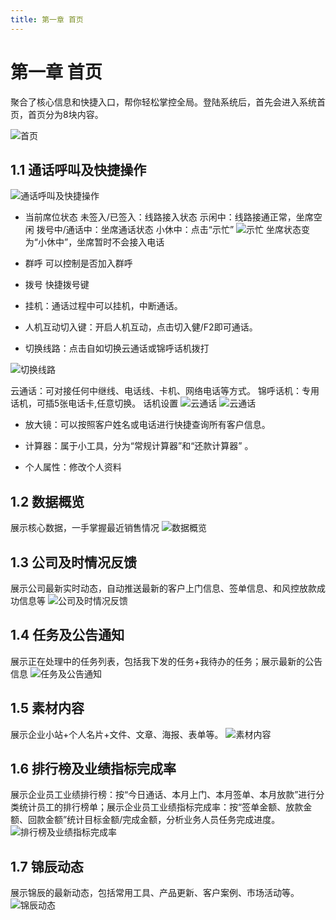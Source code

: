 ```yaml
---
title: 第一章 首页
---
```


# 第一章 首页
<ImageViewer />
聚合了核心信息和快捷入口，帮你轻松掌控全局。登陆系统后，首先会进入系统首页，首页分为8块内容。

![首页](/assets/manual/financial/1.png)

## 1.1 通话呼叫及快捷操作
![通话呼叫及快捷操作](/assets/manual/financial/1.1-1.png)

- 当前席位状态
未签入/已签入：线路接入状态
示闲中：线路接通正常，坐席空闲
拨号中/通话中：坐席通话状态
小休中：点击“示忙”
![示忙](/assets/manual/financial/1.1-2.png)
 坐席状态变为“小休中”，坐席暂时不会接入电话
- 群呼
可以控制是否加入群呼
- 拨号
快捷拨号键

- 挂机：通话过程中可以挂机，中断通话。
- 人机互动切入键：开启人机互动，点击切入健/F2即可通话。

- 切换线路：点击自如切换云通话或锦呼话机拨打

![切换线路](/assets/manual/financial/1.1-3.png)

云通话：可对接任何中继线、电话线、卡机、网络电话等方式。
锦呼话机：专用话机，可插5张电话卡,任意切换。
话机设置
![云通话](/assets/manual/financial/1.1-4.png)
![云通话](/assets/manual/financial/1.1-5.png)


- 放大镜：可以按照客户姓名或电话进行快捷查询所有客户信息。

- 计算器：属于小工具，分为“常规计算器”和“还款计算器” 。
- 个人属性：修改个人资料



## 1.2 数据概览
展示核心数据，一手掌握最近销售情况
![数据概览](/assets/manual/financial/1.2-1.png)

## 1.3 公司及时情况反馈
展示公司最新实时动态，自动推送最新的客户上门信息、签单信息、和风控放款成功信息等
![公司及时情况反馈](/assets/manual/financial/1.4-1.png)

## 1.4 任务及公告通知
展示正在处理中的任务列表，包括我下发的任务+我待办的任务；展示最新的公告信息
![任务及公告通知](/assets/manual/financial/1.5-1.png)

## 1.5 素材内容
展示企业小站+个人名片+文件、文章、海报、表单等。
![素材内容](/assets/manual/financial/1.6-1.png)

## 1.6 排行榜及业绩指标完成率
展示企业员工业绩排行榜：按“今日通话、本月上门、本月签单、本月放款”进行分类统计员工的排行榜单；展示企业员工业绩指标完成率：按“签单金额、放款金额、回款金额”统计目标金额/完成金额，分析业务人员任务完成进度。
![排行榜及业绩指标完成率](/assets/manual/financial/1.7-1.png)

## 1.7 锦辰动态
展示锦辰的最新动态，包括常用工具、产品更新、客户案例、市场活动等。
![锦辰动态](/assets/manual/financial/1.8-1.png)
